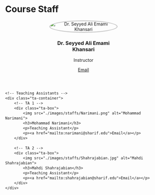 # Course Staff

<style>
.staff-container {
    display: flex;
    flex-direction: column;
    align-items: center;
    gap: 30px;
}

/* Instructor section */
.instructor-box {
    text-align: center;
    width: 220px;
}

.instructor-box img {
    width: 160px;
    height: 160px;
    border-radius: 50%;
    object-fit: cover;
    border: 3px solid #ccc;
}

/* Teaching Assistants Grid */
.ta-container {
    display: grid;
    grid-template-columns: repeat(2, 1fr); /* Creates a 2x2 grid */
    gap: 30px;
    justify-content: center;
}

.ta-box {
    text-align: center;
    width: 200px;
}

.ta-box img {
    width: 140px;
    height: 140px;
    border-radius: 50%;
    object-fit: cover;
    border: 3px solid #ccc;
}
</style>

<!-- Instructor -->
<div class="staff-container">
    <div class="instructor-box">
        <img src="./images/staffs/Emami.jpg" alt="Dr. Seyyed Ali Emami Khansari">
        <h3>Dr. Seyyed Ali Emami Khansari</h3>
        <p>Instructor</p>
        <p><a href="mailto:emami@sharif.edu">Email</a></p>
    </div>

    <!-- Teaching Assistants -->
    <div class="ta-container">
        <!-- TA 1 -->
        <div class="ta-box">
            <img src="./images/staffs/Narimani.png" alt="Mohammad Narimani">
            <h3>Mohammad Narimani</h3>
            <p>Teaching Assistant</p>
            <p><a href="mailto:narimani@sharif.edu">Email</a></p>
        </div>

        <!-- TA 2 -->
        <div class="ta-box">
            <img src="./images/staffs/Shahrajabian.jpg" alt="Mahdi Shahrajabian">
            <h3>Mahdi Shahrajabian</h3>
            <p>Teaching Assistant</p>
            <p><a href="mailto:shahrajabian@sharif.edu">Email</a></p>
        </div>
    </div>
</div>

